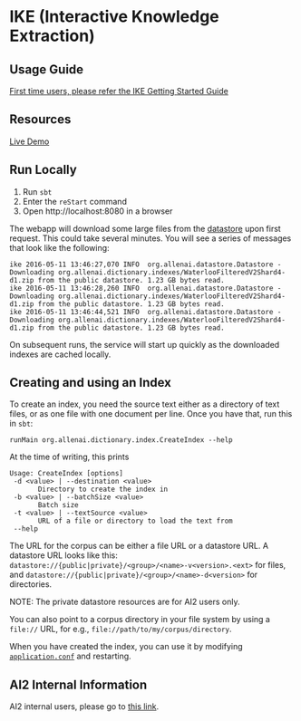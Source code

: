 IKE (Interactive Knowledge Extraction)
======================================

## Usage Guide
[First time users, please refer the IKE Getting Started Guide](USAGE-GUIDE.md)

## Resources
[Live Demo](http://ike.allenai.org/)

## Run Locally
1. Run `sbt`
2. Enter the `reStart` command
3. Open http://localhost:8080 in a browser

The webapp will download some large files from the [datastore](https://github.com/allenai/datastore) upon first request. This could take several minutes. You will see a series of messages that look like the following:

```
ike 2016-05-11 13:46:27,070 INFO  org.allenai.datastore.Datastore - Downloading org.allenai.dictionary.indexes/WaterlooFilteredV2Shard4-d1.zip from the public datastore. 1.23 GB bytes read.
ike 2016-05-11 13:46:28,260 INFO  org.allenai.datastore.Datastore - Downloading org.allenai.dictionary.indexes/WaterlooFilteredV2Shard4-d1.zip from the public datastore. 1.23 GB bytes read.
ike 2016-05-11 13:46:44,521 INFO  org.allenai.datastore.Datastore - Downloading org.allenai.dictionary.indexes/WaterlooFilteredV2Shard4-d1.zip from the public datastore. 1.23 GB bytes read.
```
On subsequent runs, the service will start up quickly as the downloaded indexes are cached locally.

## Creating and using an Index
To create an index, you need the source text either as a directory of text files, or as one file with one document per line. Once you have that, run this in `sbt`:
```
runMain org.allenai.dictionary.index.CreateIndex --help
```
At the time of writing, this prints
```
Usage: CreateIndex [options]
 -d <value> | --destination <value>
       Directory to create the index in
 -b <value> | --batchSize <value>
       Batch size
 -t <value> | --textSource <value>
       URL of a file or directory to load the text from
 --help
```
The URL for the corpus can be either a file URL or a datastore URL. A datastore URL looks like this: `datastore://{public|private}/<group>/<name>-v<version>.<ext>` for files, and `datastore://{public|private}/<group>/<name>-d<version>` for directories.

NOTE: The private datastore resources are for AI2 users only.

You can also point to a corpus directory in your file system by using a `file://` URL, for e.g., `file://path/to/my/corpus/directory`.

When you have created the index, you can use it by modifying [`application.conf`](src/main/resources/application.conf) and restarting.

## AI2 Internal Information
AI2 internal users, please go to [this link](README-AI2.md).
